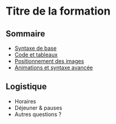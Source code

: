 # Titre de la formation

<!-- .slide: class="page-title" -->



## Sommaire

<!-- .slide: id="master-toc" class="toc" -->

- [Syntaxe de base](#/1)
- [Code et tableaux](#/2)
- [Positionnement des images](#/3)
- [Animations et syntaxe avancée](#/4)



## Logistique

- Horaires
- Déjeuner & pauses
- Autres questions ?

<!-- .slide: class="page-questions" -->
